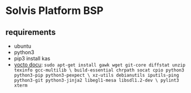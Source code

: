 # Solvis Platform BSP

## requirements

- ubuntu
- python3
- pip3 install kas
- [yocto docu](https://www.yoctoproject.org/docs/current/brief-yoctoprojectqs/brief-yoctoprojectqs.html): `sudo apt-get install gawk wget git-core diffstat unzip texinfo gcc-multilib \
     build-essential chrpath socat cpio python3 python3-pip python3-pexpect \
     xz-utils debianutils iputils-ping python3-git python3-jinja2 libegl1-mesa libsdl1.2-dev \
     pylint3 xterm`